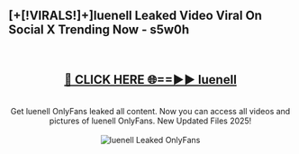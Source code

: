 <h2>[+[!VIRALS!]+]luenell Leaked Video Viral On Social X Trending Now - s5w0h</h2>
<br>
<div align="center">
<h2><a href="https://libra.edu.pl?luenell" rel="nofollow">🔴 CLICK HERE 🌐==►► luenell</a></h2>
<br>
Get luenell OnlyFans leaked all content. Now you can access all videos and pictures of luenell OnlyFans. New Updated Files 2025!
<br>
<br>
<a href="https://libra.edu.pl?luenell" rel="nofollow" data-target="animated-image.originalLink"><img src="https://i.ibb.co.com/WyWwxjT/player-gif2.gif" alt="luenell Leaked OnlyFans" style="max-width: 100%; display: inline-block;" data-target="animated-image.originalImage"></a>
</div>
<br>